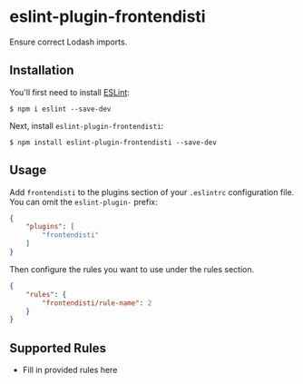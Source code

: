 # eslint-plugin-frontendisti

Ensure correct Lodash imports.

## Installation

You'll first need to install [ESLint](http://eslint.org):

```
$ npm i eslint --save-dev
```

Next, install `eslint-plugin-frontendisti`:

```
$ npm install eslint-plugin-frontendisti --save-dev
```


## Usage

Add `frontendisti` to the plugins section of your `.eslintrc` configuration file. You can omit the `eslint-plugin-` prefix:

```json
{
    "plugins": [
        "frontendisti"
    ]
}
```


Then configure the rules you want to use under the rules section.

```json
{
    "rules": {
        "frontendisti/rule-name": 2
    }
}
```

## Supported Rules

* Fill in provided rules here





